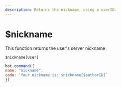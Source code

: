 ```yaml
---
description: Returns the nickname, using a userID.
---
```


# $nickname

This function returns the user's server nickname

```
$nickname[User]
```

```javascript
bot.command({
name: "nickname",
code: `Your nickname is: $nickname[$authorID]`
})
```
